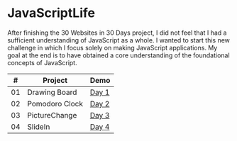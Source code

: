# JavaScriptLife

After finishing the 30 Websites in 30 Days project, I did not feel that I had a sufficient understanding of JavaScript as a whole. I wanted to start this new challenge in which I focus solely on making JavaScript applications. My goal at the end is to have obtained a core understanding of the foundational concepts of JavaScript.

|  #  | Project                                                                                                                                 | Demo                                               |
| :-: | --------------------------------------------------------------------------------------------------------------------------------------- | -------------------------------------------------------- |
| 01  | Drawing Board | <a href="https://cwang1996.github.io/Canvas/">Day 1</a> |
| 02  | Pomodoro Clock | <a href="https://cwang1996.github.io/PomoClock/">Day 2</a> |
| 03  | PictureChange | <a href="https://cwang1996.github.io/PictureChange/">Day 3</a> |
| 04  | SlideIn | <a href="https://cwang1996.github.io/SlideIn/">Day 4</a> |





